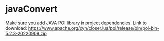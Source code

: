 # javaConvert

Make sure you add JAVA POI library in project dependencies.
Link to download: https://www.apache.org/dyn/closer.lua/poi/release/bin/poi-bin-5.2.3-20220909.zip
